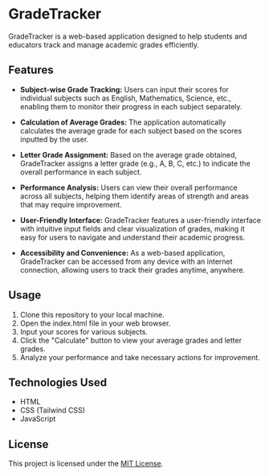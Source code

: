# GradeTracker

GradeTracker is a web-based application designed to help students and educators track and manage academic grades efficiently.

## Features

- **Subject-wise Grade Tracking:** Users can input their scores for individual subjects such as English, Mathematics, Science, etc., enabling them to monitor their progress in each subject separately.

- **Calculation of Average Grades:** The application automatically calculates the average grade for each subject based on the scores inputted by the user.

- **Letter Grade Assignment:** Based on the average grade obtained, GradeTracker assigns a letter grade (e.g., A, B, C, etc.) to indicate the overall performance in each subject.

- **Performance Analysis:** Users can view their overall performance across all subjects, helping them identify areas of strength and areas that may require improvement.

- **User-Friendly Interface:** GradeTracker features a user-friendly interface with intuitive input fields and clear visualization of grades, making it easy for users to navigate and understand their academic progress.

- **Accessibility and Convenience:** As a web-based application, GradeTracker can be accessed from any device with an internet connection, allowing users to track their grades anytime, anywhere.

## Usage

1. Clone this repository to your local machine.
2. Open the index.html file in your web browser.
3. Input your scores for various subjects.
4. Click the "Calculate" button to view your average grades and letter grades.
5. Analyze your performance and take necessary actions for improvement.

## Technologies Used

- HTML
- CSS (Tailwind CSS)
- JavaScript

## License

This project is licensed under the [MIT License](LICENSE).

